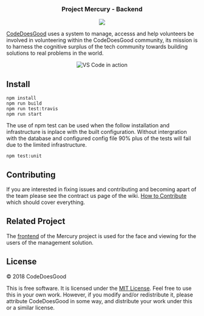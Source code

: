 <div>
    <h3 align="center">Project Mercury - Backend</h3>
    <p align="center">
    <a href="https://travis-ci.org/CodeDoesGood/MercuryBack"><img src="https://img.shields.io/travis/CodeDoesGood/MercuryBack/develop.svg?style=flat-square"></a>
    </p>
</div>


[CodeDoesGood](http://codedoesgood.org/) uses a system to manage, accesss and help volunteers be involved in volunteering within the CodeDoesGood community, its mission is to harness the cognitive surplus of the tech community towards building solutions to real problems in the world.

<p align="center">
  <img alt="VS Code in action" src="https://i.imgur.com/6K1SnL4.png">
</p>

## Install
    npm install
    npm run build
    npm run test:travis
    npm run start

The use of npm test can be used when the follow installation and infrastructure is inplace with the built configuration. Without intergration with the database and configured config file 90% plus of the tests will fail due to the limited infrastructure. 

    npm test:unit

## Contributing

If you are interested in fixing issues and contributing and becoming apart of the team please see the contract us page of the wiki. [How to Contribute](https://github.com/CodeDoesGood/business/wiki/*-Contact-Us) which should cover everything.

## Related Project
The [frontend](https://github.com/CodeDoesGood/MercuryFront) of the Mercury project is used for the face and viewing for the users of the management solution.



## License

&copy; 2018 CodeDoesGood

This is free software. It is licensed under the [MIT License](http://opensource.org/licenses/MIT). Feel free to use this in your own work. However, if you modify and/or redistribute it, please attribute CodeDoesGood in some way, and distribute your work under this or a similar license.
